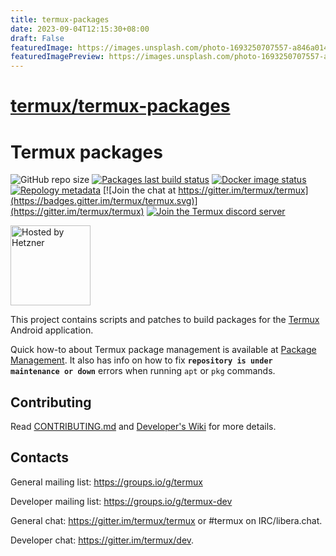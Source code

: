 ```yaml
---
title: termux-packages
date: 2023-09-04T12:15:30+08:00
draft: False
featuredImage: https://images.unsplash.com/photo-1693250707557-a846a014b321?ixid=M3w0NjAwMjJ8MHwxfHJhbmRvbXx8fHx8fHx8fDE2OTM4MDA4ODN8&ixlib=rb-4.0.3
featuredImagePreview: https://images.unsplash.com/photo-1693250707557-a846a014b321?ixid=M3w0NjAwMjJ8MHwxfHJhbmRvbXx8fHx8fHx8fDE2OTM4MDA4ODN8&ixlib=rb-4.0.3
---
```


# [termux/termux-packages](https://github.com/termux/termux-packages)

# Termux packages

![GitHub repo size](https://img.shields.io/github/repo-size/termux/termux-packages)
[![Packages last build status](https://github.com/termux/termux-packages/workflows/Packages/badge.svg)](https://github.com/termux/termux-packages/actions)
[![Docker image status](https://github.com/termux/termux-packages/workflows/Docker%20image/badge.svg)](https://hub.docker.com/r/termux/package-builder)
[![Repology metadata](https://github.com/termux/repology-metadata/workflows/Repology%20metadata/badge.svg)](https://repology.org/repository/termux)
[![Join the chat at https://gitter.im/termux/termux](https://badges.gitter.im/termux/termux.svg)](https://gitter.im/termux/termux)
[![Join the Termux discord server](https://img.shields.io/discord/641256914684084234.svg?label=&logo=discord&logoColor=ffffff&color=5865F2)](https://discord.gg/HXpF69X)

<img src=".github/static/hosted-by-hetzner.png" alt="Hosted by Hetzner" width="128px"></img>

This project contains scripts and patches to build packages for the [Termux](https://github.com/termux/termux-app)
Android application.

Quick how-to about Termux package management is available at [Package Management](https://github.com/termux/termux-packages/wiki/Package-Management). It also has info on how to fix **`repository is under maintenance or down`** errors when running `apt` or `pkg` commands.

## Contributing

Read [CONTRIBUTING.md](/CONTRIBUTING.md) and [Developer's Wiki](https://github.com/termux/termux-packages/wiki) for more details.

## Contacts

General mailing list: https://groups.io/g/termux

Developer mailing list: https://groups.io/g/termux-dev

General chat: https://gitter.im/termux/termux or #termux on IRC/libera.chat.

Developer chat: https://gitter.im/termux/dev.
